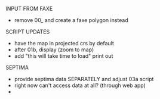 INPUT FROM FAXE
* remove 00_ and create a faxe polygon instead

SCRIPT UPDATES
* have the map in projected crs by default
* after 01b, display (zoom to map)
* add "this will take time to load" print out

SEPTIMA
* provide septima data SEPARATELY and adjust 03a script
* right now can't access data at all? (through web app)
* 
